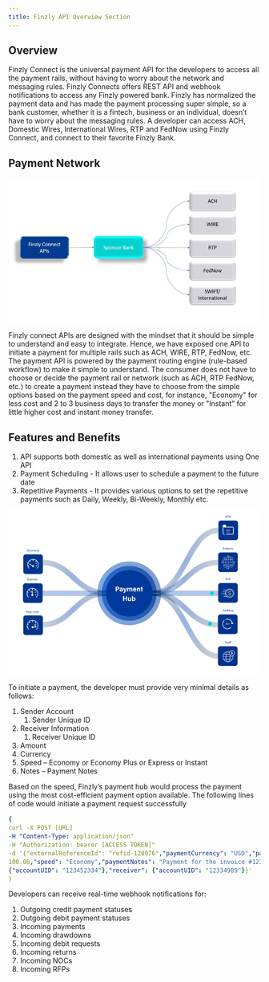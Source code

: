 ```yaml
---
title: Finzly API Overview Section  
---
```


## **Overview**

Finzly Connect is the universal payment API for the developers to access all the payment rails, without
having to worry about the network and messaging rules. Finzly Connects offers REST API and webhook
notifications to access any Finzly powered bank. Finzly has normalized the payment data and has made
the payment processing super simple, so a bank customer, whether it is a fintech, business or an
individual, doesn’t have to worry about the messaging rules. A developer can access ACH, Domestic
Wires, International Wires, RTP and FedNow using Finzly Connect, and connect to their favorite Finzly
Bank.

## **Payment Network**
![image info](./images/payment-network.png)

Finzly connect APIs are designed with the mindset that it should be simple to understand and easy to
integrate. Hence, we have exposed one API to initiate a payment for multiple rails such as ACH, WIRE,
RTP, FedNow, etc.
The payment API is powered by the payment routing engine (rule-based workflow) to make it simple to
understand. The consumer does not have to choose or decide the payment rail or network (such as ACH,
RTP FedNow, etc.) to create a payment instead they have to choose from the simple options based on the
payment speed and cost, for instance, "Economy" for less cost and 2 to 3 business days to transfer the
money or "Instant” for little higher cost and instant money transfer.

## **Features and Benefits**
1. API supports both domestic as well as international payments using One API
2. Payment Scheduling - It allows user to schedule a payment to the future date
3. Repetitive Payments - It provides various options to set the repetitive payments such as Daily,
Weekly, Bi-Weekly, Monthly etc. 

![image info](./images/payment-hub.png)

To initiate a payment, the developer must provide very minimal details as follows:
1. Sender Account
    1. Sender Unique ID
2. Receiver Information
    1. Receiver Unique ID
3. Amount
4. Currency
5. Speed – Economy or Economy Plus or Express or Instant
6. Notes – Payment Notes

Based on the speed, Finzly’s payment hub would process the payment using the most cost-efficient
payment option available. The following lines of code would initiate a payment request successfully

```yaml Before
{
curl -X POST [URL]
-H "Content-Type: application/json"
-H "Authorization: bearer [ACCESS TOKEN]"
-d '{"externalReferenceId": "refid-128976","paymentCurrency": "USD","paymentAmount":
100.00,"speed": "Economy","paymentNotes": "Payment for the invoice #123","sender":
{"accountUID": "123452334"},"receiver": {"accountUID": "12334989"}}'
}

```
Developers can receive real-time webhook notifications for:
1. Outgoing credit payment statuses
2. Outgoing debit payment statuses
3. Incoming payments
4. Incoming drawdowns
5. Incoming debit requests
6. Incoming returns
7. Incoming NOCs
8. Incoming RFPs